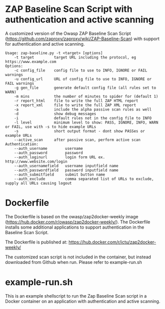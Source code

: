 # ZAP Baseline Scan Script with authentication and active scanning

A customized version of the Owasp ZAP Baseline Scan Script (https://github.com/zaproxy/zaproxy/wiki/ZAP-Baseline-Scan) with support for authentication and active scanning.

```
Usage: zap-baseline.py -t <target> [options]
    -t target         target URL including the protocol, eg https://www.example.com
Options:
    -c config_file    config file to use to INFO, IGNORE or FAIL warnings
    -u config_url     URL of config file to use to INFO, IGNORE or FAIL warnings
    -g gen_file       generate default config file (all rules set to WARN)
    -m mins           the number of minutes to spider for (default 1)
    -r report_html    file to write the full ZAP HTML report
    -x report_xml     file to write the full ZAP XML report
    -a                include the alpha passive scan rules as well
    -d                show debug messages
    -i                default rules not in the config file to INFO
    -l level          minimum level to show: PASS, IGNORE, INFO, WARN or FAIL, use with -s to hide example URLs
    -s                short output format - dont show PASSes or example URLs
    --active_scan     after passive scan, perform active scan
Authentication:
    --auth_username        username
    --auth_password        password
    --auth_loginurl        login form URL ex. http://www.website.com/login
    --auth_usernamefield   username inputfield name
    --auth_passwordfield   password inputfield name
    --auth_submitfield     submit button name
    --auth_exclude         comma separated list of URLs to exclude, supply all URLs causing logout
```

# Dockerfile

The Dockerfile is based on the owasp/zap2docker-weekly image (https://hub.docker.com/r/owasp/zap2docker-weekly/). The Dockerfile installs some additional applications to support authentication in the Baseline Scan Script.

The Dockerfile is published at: https://hub.docker.com/r/ictu/zap2docker-weekly/

The customized scan script is not included in the container, but instead downloaded from Github when run. Please refer to example-run.sh

# example-run.sh

This is an example shellscript to run the Zap Baseline Scan script in a Docker container on an application with authentication and active scanning.